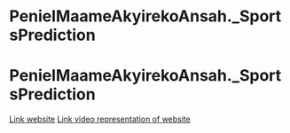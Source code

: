 # PenielMaameAkyirekoAnsah._SportsPrediction
# PenielMaameAkyirekoAnsah._SportsPrediction
[Link website](https://penielmaameakyirekoansahsportspredictionipynb-fehcmpmgncg7mbar.streamlit.app/)
[Link video representation of website](https://youtu.be/L-5AmdRKM9E)
